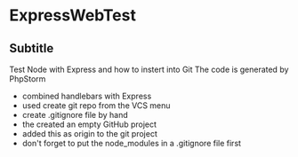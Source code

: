 # ExpressWebTest
## Subtitle

Test Node with Express and how to instert into Git
The code is generated by PhpStorm
  - combined handlebars with Express
  - used create git repo from the VCS menu
   - create .gitignore file by hand
   - the created an empty GitHub project
   - added this as origin to the git project
   - don't forget to put the node_modules in a .gitignore file first